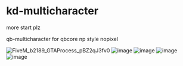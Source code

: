 # kd-multicharacter

more start plz

qb-multicharacter for qbcore np style nopixel

![FiveM_b2189_GTAProcess_pBZ2qJ3fv0](https://user-images.githubusercontent.com/89742984/183249967-40c8f491-2c6e-43b9-b393-13266a758448.png)
![image](https://user-images.githubusercontent.com/89742984/183250183-cded3202-af92-48b8-a3fd-fdb9bbcdcda4.png)
![image](https://user-images.githubusercontent.com/89742984/183250188-9624bdea-7421-4af2-897d-aa2fea05adb4.png)
![image](https://user-images.githubusercontent.com/89742984/183250198-f50929a9-222d-4446-a306-1931f0200722.png)
![image](https://user-images.githubusercontent.com/89742984/183250204-4357652f-328d-497d-a2b2-87f369d8df5a.png)
